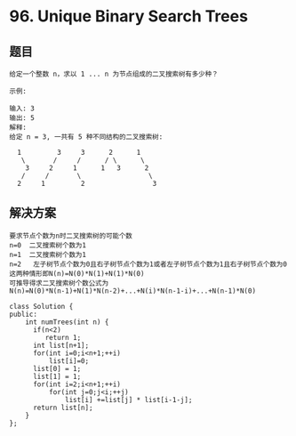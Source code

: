 ﻿# **96. Unique Binary Search Trees**

## 题目

    给定一个整数 n，求以 1 ... n 为节点组成的二叉搜索树有多少种？
    
    示例:
    
    输入: 3
    输出: 5
    解释:
    给定 n = 3, 一共有 5 种不同结构的二叉搜索树:
    
      1         3     3      2      1
       \       /     /      / \      \
        3     2     1      1   3      2
       /     /       \                 \
      2     1         2                 3

## 解决方案
```
要求节点个数为n时二叉搜索树的可能个数
n=0  二叉搜索树个数为1
n=1  二叉搜索树个数为1
n=2   左子树节点个数为0且右子树节点个数为1或者左子树节点个数为1且右子树节点个数为0这两种情形即N(n)=N(0)*N(1)+N(1)*N(0)
可推导得求二叉搜索树个数公式为
N(n)=N(0)*N(n-1)+N(1)*N(n-2)+...+N(i)*N(n-1-i)+...+N(n-1)*N(0)

```
```
class Solution {
public:
    int numTrees(int n) {
      if(n<2)
         return 1;
      int list[n+1];
      for(int i=0;i<n+1;++i)
          list[i]=0; 
      list[0] = 1;
      list[1] = 1;
      for(int i=2;i<n+1;++i)
          for(int j=0;j<i;++j)
              list[i] +=list[j] * list[i-1-j];
      return list[n];
    }
};
```
